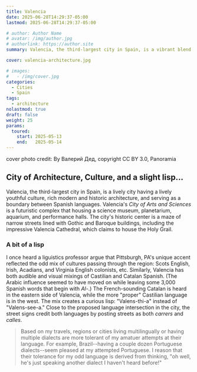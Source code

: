 ```yaml
---
title: Valencia
date: 2025-06-28T14:29:37-05:00
lastmod: 2025-06-28T14:29:37-05:00

# author: Author Name
# avatar: /img/author.jpg
# authorlink: https://author.site
summary: Valencia, the third-largest city in Spain, is a vibrant blend of historical charm and modern innovation. Known for its stunning architecture, Valencia boasts a rich cultural heritage that includes the iconic City of Arts and Sciences, a futuristic complex that houses a science museum, planetarium, aquarium, and more. 

cover: valencia-architecture.jpg

# images:
#   - /img/cover.jpg
categories:
  - Cities
  - Spain
tags:
  - architecture
nolastmod: true
draft: false 
weight: 25
params:
  toured: 
    start: 2025-05-13
    end:   2025-05-14 
---
```

cover photo credit:
By Валерий Дед, copyright CC BY 3.0, Panoramia

## City of Architecture, Culture, and a slight lisp... 

Valencia, the third-largest city in Spain, is a lively city having a lively youthful culture, rich modern and historic architecture, and serving as a boundary between Spanish languages. Valencia's _City of Arts and Sciences_ is a futuristic complex that housing a science museum, planetarium, aquarium, and performance halls. The city's historic center is a maze of narrow streets lined with Gothic and Baroque buildings, including the impressive Valencia Cathedral, which claims to house the Holy Grail.


### A bit of a lisp

I once heard a liguistics professor argue that Pittsburgh, PA's unique accent reflected the odd mix of cultures passing through the region: Scots English, Irish, Acadians, and Virginia English colonists, etc. Similarly, Valencia has both audible and visual mixings of Castilian and Catalan Spanish. (The Arabic influence seemed to have moved on while leaving some 3,000 Spanish words that begin with _Al-_.) The French-sounding Catalan is heard in the eastern side of Valencia, while the more "proper" Castilian language is in the west. The mix creates a curious lisp:  "Valens-thi-a"  instead of "Valens-see-a."  Close to the proposed language intersection in the city, the street signs credit both languages by posting streets as both  _carrers_ and  _calles_.  

>Based on my travels, regions or cities living multilingually or having multiple dialects are more tolerant of my amatuer attempts at their language. For example, Brazil--having a couple dozen Portuguese dialects--seem pleased at my attempted Portuguese. I reason that their tolerance for my odd language is derived from thinking, "oh well, he's just speaking another dialect I haven't heard before!"




